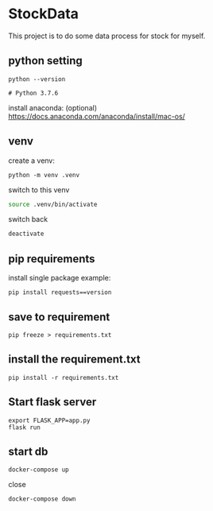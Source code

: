 # StockData

This project is to do some data process for stock for myself.



## python setting

```
python --version

# Python 3.7.6
```

install anaconda: (optional)
https://docs.anaconda.com/anaconda/install/mac-os/


## venv

create a venv:


```
python -m venv .venv
```

switch to this venv

```bash
source .venv/bin/activate
```

switch back

```bash
deactivate
```

## pip requirements

install single package example:
```
pip install requests==version
```

## save to requirement
```
pip freeze > requirements.txt
```

## install the requirement.txt

```
pip install -r requirements.txt
```

## Start flask server

```
export FLASK_APP=app.py
flask run
```

## start db

```
docker-compose up
```

close

```
docker-compose down
```

